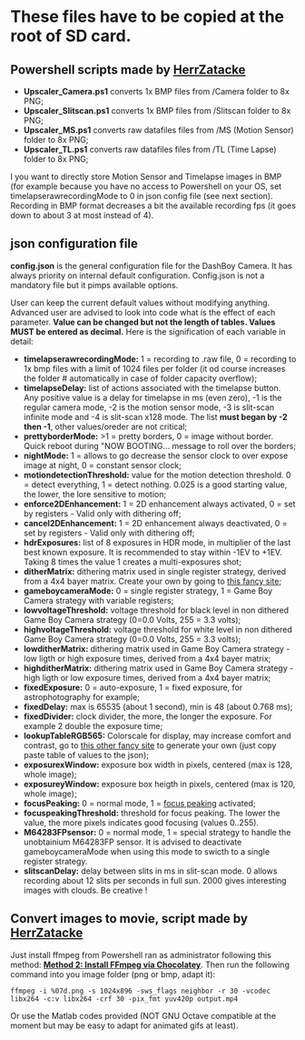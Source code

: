 # These files have to be copied at the root of SD card.

## Powershell scripts made by [HerrZatacke](https://github.com/HerrZatacke)

- **Upscaler_Camera.ps1** converts 1x BMP files from /Camera folder to 8x PNG;
- **Upscaler_Slitscan.ps1** converts 1x BMP files from /Slitscan folder to 8x PNG;
- **Upscaler_MS.ps1** converts raw datafiles files from /MS (Motion Sensor) folder to 8x PNG; 
- **Upscaler_TL.ps1** converts raw datafiles files from /TL (Time Lapse) folder to 8x PNG;

I you want to directly store Motion Sensor and Timelapse images in BMP (for example because you have no access to Powershell on your OS, set timelapserawrecordingMode to 0 in json config file (see next section). Recording in BMP format decreases a bit the available recording fps (it goes down to about 3 at most instead of 4).

## json configuration file

**config.json** is the general configuration file for the DashBoy Camera. It has always priority on internal default configuration. Config.json is not a mandatory file but it pimps available options.

User can keep the current default values without modifying anything. Advanced user are advised to look into code what is the effect of each parameter. **Value can be changed but not the length of tables. Values MUST be entered as decimal.** Here is the signification of each variable in detail:

- **timelapserawrecordingMode:** 1 = recording to .raw file, 0 = recording to 1x bmp files with a limit of 1024 files per folder (it od course increases the folder # automatically in case of folder capacity overflow);
- **timelapseDelay:** list of actions associated with the timelapse button. Any positive value is a delay for timelapse in ms (even zero), -1 is the regular camera mode, -2 is the motion sensor mode, -3 is slit-scan infinite mode and -4 is slit-scan x128 mode. The list **must began by -2 then -1**, other values/oreder are not critical;
- **prettyborderMode:** >1 = pretty borders, 0 = image without border. Quick reboot during "NOW BOOTING... message to roll over the borders;
- **nightMode:** 1 = allows to go decrease the sensor clock to over expose image at night, 0 = constant sensor clock;
- **motiondetectionThreshold:** value for the motion detection threshold. 0 = detect everything, 1 = detect nothing. 0.025 is a good starting value, the lower, the lore sensitive to motion;
- **enforce2DEnhancement:** 1 = 2D enhancement always activated, 0 = set by registers - Valid only with dithering off;
- **cancel2DEnhancement:** 1 = 2D enhancement always deactivated, 0 = set by registers - Valid only with dithering off;
- **hdrExposures:** list of 8 exposures in HDR mode, in multiplier of the last best known exposure. It is recommended to stay within -1EV to +1EV. Taking 8 times the value 1 creates a multi-exposures shot;
- **ditherMatrix:** dithering matrix used in single register strategy, derived from a 4x4 bayer matrix. Create your own by going to [this fancy site](https://herrzatacke.github.io/dither-pattern-gen/);
- **gameboycameraMode:** 0 = single register strategy, 1 = Game Boy Camera strategy with variable registers;
- **lowvoltageThreshold:** voltage threshold for black level in non dithered Game Boy Camera strategy (0=0.0 Volts, 255 = 3.3 volts);
- **highvoltageThreshold:** voltage threshold for white level in non dithered Game Boy Camera strategy (0=0.0 Volts, 255 = 3.3 volts);
- **lowditherMatrix:** dithering matrix used in Game Boy Camera strategy - low ligth or high exposure times, derived from a 4x4 bayer matrix; 
- **highditherMatrix:** dithering matrix used in Game Boy Camera strategy - high ligth or low exposure times, derived from a 4x4 bayer matrix;
- **fixedExposure:** 0 = auto-exposure, 1 = fixed exposure, for astrophotography for example;
- **fixedDelay:** max is 65535 (about 1 second), min is 48 (about 0.768 ms);
- **fixedDivider:** clock divider, the more, the longer the exposure. For example 2 double the exposure time;
- **lookupTableRGB565:** Colorscale for display, may increase comfort and contrast, go to [this other fancy site](https://herrzatacke.github.io/gradient-values/) to generate your own (just copy paste table of values to the json);
- **exposurexWindow:** exposure box width in pixels, centered (max is 128, whole image);
- **exposureyWindow:** exposure box heigth in pixels, centered (max is 120, whole image);
- **focusPeaking:** 0 = normal mode, 1 = [focus peaking](https://en.wikipedia.org/wiki/Focus_peaking) activated;
- **focuspeakingThreshold:** threshold for focus peaking. The lower the value, the more pixels indicates good focusing (values 0..255).
- **M64283FPsensor:** 0 = normal mode, 1 = special strategy to handle the unobtainium M64283FP sensor. It is advised to deactivate gameboycameraMode when using this mode to swicth to a single register strategy.
- **slitscanDelay:** delay between slits in ms in slit-scan mode. 0 allows recording about 12 slits per seconds in full sun. 2000 gives interesting images with clouds. Be creative !

## Convert images to movie, script made by [HerrZatacke](https://github.com/HerrZatacke)

Just install ffmpeg from Powershell ran as administrator following this method: **[Method 2: Install FFmpeg via Chocolatey](https://adamtheautomator.com/install-ffmpeg/)**.
Then run the following command into you image folder (png or bmp, adapt it):
    
    ffmpeg -i %07d.png -s 1024x896 -sws_flags neighbor -r 30 -vcodec libx264 -c:v libx264 -crf 30 -pix_fmt yuv420p output.mp4
    
Or use the Matlab codes provided (NOT GNU Octave compatible at the moment but may be easy to adapt for animated gifs at least).
